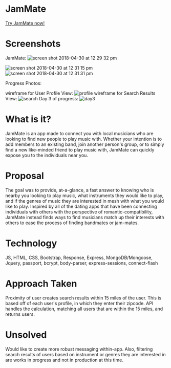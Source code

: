 # JamMate

[Try JamMate now!](https://jam-mate.herokuapp.com "JamMate")

# Screenshots
JamMate:
![screen shot 2018-04-30 at 12 29 32 pm](https://user-images.githubusercontent.com/36775791/39446114-37f7b28e-4c72-11e8-8ed7-d429e969d80f.png)

![screen shot 2018-04-30 at 12 31 15 pm](https://user-images.githubusercontent.com/36775791/39446175-7787d2e4-4c72-11e8-8e72-1e45d886eea6.png)
![screen shot 2018-04-30 at 12 31 31 pm](https://user-images.githubusercontent.com/36775791/39446176-779a374a-4c72-11e8-81e8-a083a0aab63d.png)

Progress Photos:

wireframe for User Profile View:
![profile](https://user-images.githubusercontent.com/36775791/39435948-8655b3ac-4c51-11e8-9c9a-27412d5c83f1.png)
wireframe for Search Results View:
![search](https://user-images.githubusercontent.com/36775791/39435949-8669ff88-4c51-11e8-953f-ae75ef64707f.png)
Day 3 of progress:
![day3](https://user-images.githubusercontent.com/36775791/39435947-86403ebe-4c51-11e8-83c9-144343ebc2b6.png)

# What is it?

JamMate is an app made to connect you with local musicians who are looking to find new people to play music with. Whether your intention is to add members to an existing band, join another person's group, or to simply find a new like-minded friend to play music with, JamMate can quickly expose you to the individuals near you.

# Proposal

The goal was to provide, at-a-glance, a fast answer to knowing who is nearby you looking to play music, what instruments they would like to play, and if the genres of music they are interested in mesh with what you would like to play. Inspired by all of the dating apps that have been connecting individuals with others with the perspective of romantic-compatibility, JamMate instead finds ways to find musicians match up their interests with others to ease the process of finding bandmates or jam-mates.

# Technology

JS, HTML, CSS, Bootstrap, Response, Express, MongoDB/Mongoose, Jquery, passport, bcrypt, body-parser, express-sessions, connect-flash

# Approach Taken

Proximity of user creates search results within 15 miles of the user. This is based off of each user's profile, in which they enter their zipcode. API handles the calculation, matching all users that are within the 15 miles, and returns users. 

# Unsolved

Would like to create more robust messaging within-app. Also, filtering search results of users based on instrument or genres they are interested in are works in progress and not in production at this time. 

